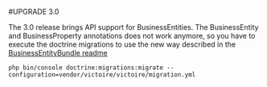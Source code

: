 #UPGRADE 3.0

The 3.0 release brings API support for BusinessEntities.
The BusinessEntity and BusinessProperty annotations does not work anymore,
so you have to execute the doctrine migrations to use the new way described
in the [BusinessEntityBundle readme](https://github.com/victoire/victoire/blob/3.0/Bundle/BusinessEntityBundle/README.md)

`php bin/console doctrine:migrations:migrate --configuration=vendor/victoire/victoire/migration.yml`
